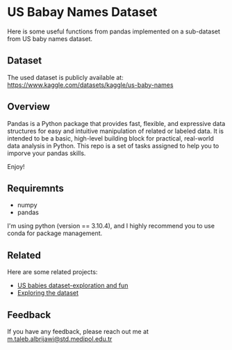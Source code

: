 
# US Babay Names Dataset

Here is some useful functions from pandas implemented on a sub-dataset from US baby names dataset.

## Dataset
The used dataset is publicly available at: https://www.kaggle.com/datasets/kaggle/us-baby-names
## Overview
Pandas is a Python package that provides fast, flexible, and expressive data structures for easy and intuitive manipulation of related or labeled data.  It is intended to be a basic, high-level building block for  practical, real-world data analysis in Python. This repo is a set of 
tasks assigned to help you to imporve your pandas skills.

Enjoy!
## Requiremnts
 - numpy
 - pandas
 
I'm using python (version == 3.10.4), and I highly recommend you to use conda for package management.

## Related

Here are some related projects:

- [US babies dataset-exploration and fun](https://www.kaggle.com/code/michalsli/us-babies-dataset-exploration-and-fun)
- [Exploring the dataset](https://github.com/matiassingers/awesome-readme)


## Feedback

If you have any feedback, please reach out me at m.taleb.albrijawi@std.medipol.edu.tr

